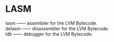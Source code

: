 # LASM
lasm —— assembler for the LVM Bytecode.\
delasm —— disassembler for the LVM Bytecode.\
ldb —— debugger for the LVM Bytecode.

